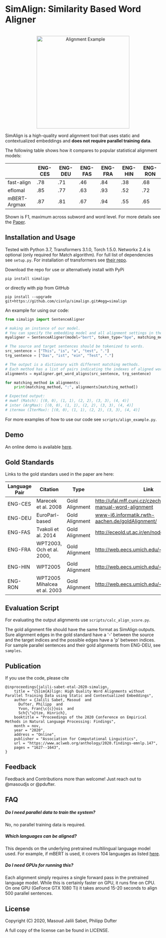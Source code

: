 SimAlign: Similarity Based Word Aligner
==============

<p align="center">
    <br>
    <img alt="Alignment Example" src="https://raw.githubusercontent.com/cisnlp/simalign/master/assets/example.png" width="300"/>
    <br>
<p>

SimAlign is a high-quality word alignment tool that uses static and contextualized embeddings and **does not require parallel training data**.

The following table shows how it compares to popular statistical alignment models:

|            | ENG-CES | ENG-DEU | ENG-FAS | ENG-FRA | ENG-HIN | ENG-RON |
| ---------- | ------- | ------- | ------- | ------- | ------- | ------- |
| fast-align | .78     | .71     | .46     | .84     | .38     | .68     |
| eflomal    | .85     | .77     | .63     | .93     | .52     | .72     |
| mBERT-Argmax | .87     | .81     | .67     | .94     | .55     | .65     |

Shown is F1, maximum across subword and word level. For more details see the [Paper](https://arxiv.org/pdf/2004.08728.pdf).


Installation and Usage
--------

Tested with Python 3.7, Transformers 3.1.0, Torch 1.5.0. Networkx 2.4 is optional (only required for Match algorithm). 
For full list of dependencies see `setup.py`.
For installation of transformers see [their repo](https://github.com/huggingface/transformers#installation).

Download the repo for use or alternatively install with PyPi

`pip install simalign`

or directly with pip from GitHub

`pip install --upgrade git+https://github.com/cisnlp/simalign.git#egg=simalign`


An example for using our code:
```python
from simalign import SentenceAligner

# making an instance of our model.
# You can specify the embedding model and all alignment settings in the constructor.
myaligner = SentenceAligner(model="bert", token_type="bpe", matching_methods="mai")

# The source and target sentences should be tokenized to words.
src_sentence = ["This", "is", "a", "test", "."]
trg_sentence = ["Das", "ist", "ein", "Test", "."]

# The output is a dictionary with different matching methods.
# Each method has a list of pairs indicating the indexes of aligned words (The alignments are zero-indexed).
alignments = myaligner.get_word_aligns(src_sentence, trg_sentence)

for matching_method in alignments:
    print(matching_method, ":", alignments[matching_method])

# Expected output:
# mwmf (Match): [(0, 0), (1, 1), (2, 2), (3, 3), (4, 4)]
# inter (ArgMax): [(0, 0), (1, 1), (2, 2), (3, 3), (4, 4)]
# itermax (IterMax): [(0, 0), (1, 1), (2, 2), (3, 3), (4, 4)]
```
For more examples of how to use our code see `scripts/align_example.py`.

Demo
--------

An online demo is available [here](https://simalign.cis.lmu.de/).


Gold Standards
--------
Links to the gold standars used in the paper are here: 


| Language Pair  | Citation | Type |Link |
| ------------- | ------------- | ------------- | ------------- |
| ENG-CES | Marecek et al. 2008 | Gold Alignment | http://ufal.mff.cuni.cz/czech-english-manual-word-alignment |
| ENG-DEU | EuroParl-based | Gold Alignment | www-i6.informatik.rwth-aachen.de/goldAlignment/ |
| ENG-FAS | Tvakoli et al. 2014 | Gold Alignment | http://eceold.ut.ac.ir/en/node/940 |
| ENG-FRA |  WPT2003, Och et al. 2000,| Gold Alignment | http://web.eecs.umich.edu/~mihalcea/wpt/ |
| ENG-HIN |   WPT2005 | Gold Alignment | http://web.eecs.umich.edu/~mihalcea/wpt05/ |
| ENG-RON |  WPT2005 Mihalcea et al. 2003 | Gold Alignment | http://web.eecs.umich.edu/~mihalcea/wpt05/ |
        
        
Evaluation Script
--------
For evaluating the output alignments use `scripts/calc_align_score.py`.

The gold alignment file should have the same format as SimAlign outputs.
Sure alignment edges in the gold standard have a '-' between the source and the target indices and the possible edges have a 'p' between indices.
For sample parallel sentences and their gold alignments from ENG-DEU, see `samples`.


Publication
--------

If you use the code, please cite 

```
@inproceedings{jalili-sabet-etal-2020-simalign,
    title = "{S}im{A}lign: High Quality Word Alignments without Parallel Training Data using Static and Contextualized Embeddings",
    author = {Jalili Sabet, Masoud  and
      Dufter, Philipp  and
      Yvon, Fran{\c{c}}ois  and
      Sch{\"u}tze, Hinrich},
    booktitle = "Proceedings of the 2020 Conference on Empirical Methods in Natural Language Processing: Findings",
    month = nov,
    year = "2020",
    address = "Online",
    publisher = "Association for Computational Linguistics",
    url = "https://www.aclweb.org/anthology/2020.findings-emnlp.147",
    pages = "1627--1643",
}
```

Feedback
--------

Feedback and Contributions more than welcome! Just reach out to @masoudjs or @pdufter. 


FAQ
--------

##### Do I need parallel data to train the system?

No, no parallel training data is required.

##### Which languages can be aligned?

This depends on the underlying pretrained multilingual language model used. For example, if mBERT is used, it covers 104 languages as listed [here](https://github.com/google-research/bert/blob/master/multilingual.md).

##### Do I need GPUs for running this?

Each alignment simply requires a single forward pass in the pretrained language model. While this is certainly 
faster on GPU, it runs fine on CPU. On one GPU (GeForce GTX 1080 Ti) it takes around 15-20 seconds to align 500 parallel sentences.



License
-------

Copyright (C) 2020, Masoud Jalili Sabet, Philipp Dufter

A full copy of the license can be found in LICENSE.
